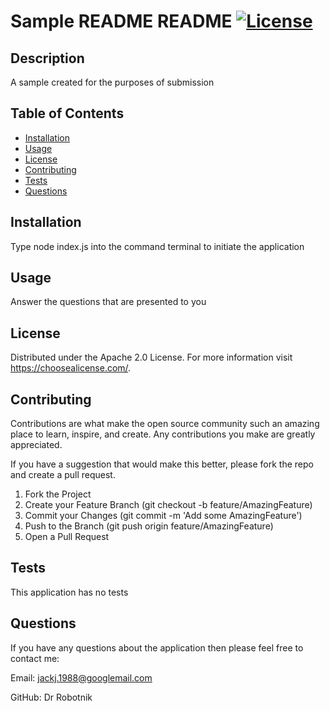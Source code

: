 
# Sample README README [![License](https://img.shields.io/badge/License-Apache_2.0-blue.svg)](https://opensource.org/licenses/Apache-2.0)

## Description

A sample created for the purposes of submission

## Table of Contents

- [Installation](#installation)
- [Usage](#usage)
- [License](#license)
- [Contributing](#contributing)
- [Tests](#tests)
- [Questions](#questions)

## Installation

Type node index.js into the command terminal to initiate the application

## Usage

Answer the questions that are presented to you

## License

Distributed under the Apache 2.0 License. For more information visit https://choosealicense.com/.

## Contributing

Contributions are what make the open source community such an amazing place to learn, inspire, and create. Any contributions you make are greatly appreciated.

If you have a suggestion that would make this better, please fork the repo and create a pull request.
1. Fork the Project
2. Create your Feature Branch (git checkout -b feature/AmazingFeature)
3. Commit your Changes (git commit -m 'Add some AmazingFeature')
4. Push to the Branch (git push origin feature/AmazingFeature)
5. Open a Pull Request

## Tests

This application has no tests

## Questions

If you have any questions about the application then please feel free to contact me:

Email: jackj.1988@googlemail.com

GitHub: Dr Robotnik
